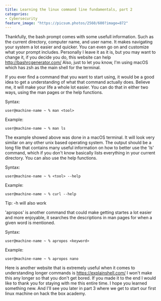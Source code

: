 ```yaml
---
title: Learning the linux command line fundamentals, part 2
categories:
- Cybersecurity
feature_image: "https://picsum.photos/2560/600?image=872"
---
```


Thankfully, the bash prompt comes with some usefull information. Such as the current directory, computer name, and user name. It makes navigating your system a lot easier and quicker. You can even go on and customize what your prompt includes. Personally I leave it as it is, but you may want to change it, if you decide you do, this website can help http://bashrcgenerator.com/ Also, just to let you know, I'm using macOS which has zsh as the main shell for the terminal. 

If you ever find a command that you want to start using, it would be a good idea to get a understanding of what that command actually does. Believe me, it will make your life a whole lot easier. You can do that in either two ways, using the man pages or the help functions.

Syntax:

`user@machine-name ~ % man <tool>`

Example: 

`user@machine-name ~ % man ls`

The example showed above was done in a macOS terminal. It will look very similar on any other unix based operating system.
The output should be a long file that contains many useful information on how to better use the 'ls' command, which if you don't know basically lists everything in your current directory. You can also use the help functions.

Syntax:

`user@machine-name ~ % <tool> --help`

Example:

`user@machine-name ~ % curl --help`

Tip: -h will also work

'apropos' is another command that could make getting startes a lot easier and more enjoyable, it searches the descriptions in man pages for when a given word is mentioned.

Syntax: 

`user@machine-name ~ % apropos <keyword>`

Example:

`user@machine-name ~ % apropos nano`

Here is another website that is extremely useful when it comes to understanding longer commands is https://explainshell.com/ 
I won't make this any longer so that you don't get bored. If you made it to the end I would like to thank you for staying with me this entire time. I hope you learned something new. And I'll see you later in part 3 where we get to start our first linux machine on hack the box academy.